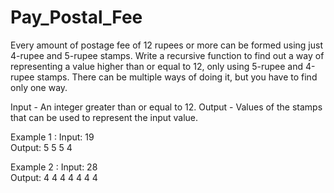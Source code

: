 # Pay_Postal_Fee

Every amount of postage fee of 12 rupees or more can be formed using just 4-rupee and
5-rupee stamps. Write a recursive function to find out a way of representing a value higher
than or equal to 12, only using 5-rupee and 4-rupee stamps. There can be multiple ways of
doing it, but you have to find only one way.

Input - 
An integer greater than or equal to 12.
Output - 
Values of the stamps that can be used to represent the input value.

Example 1 : 
Input: 19    
    Output: 5 5 5 4
    
Example 2 :
Input: 28    
    Output: 4 4 4 4 4 4 4
